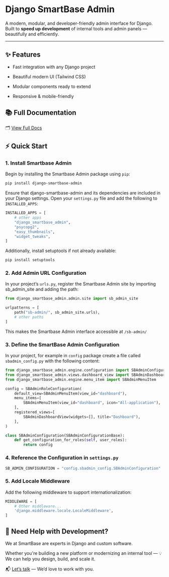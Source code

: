# Django SmartBase Admin

A modern, modular, and developer-friendly admin interface for Django.  
Built to **speed up development** of internal tools and admin panels — beautifully and efficiently.

---

## ✨ Features
- Fast integration with any Django project

- Beautiful modern UI (Tailwind CSS)

- Modular components ready to extend

- Responsive & mobile-friendly


## 📚 Full Documentation

🗂 [View Full Docs](https://smartbase-sk.github.io/django-smartbase-admin-docs/docs/installation)

## ⚡ Quick Start

### 1. Install Smartbase Admin

Begin by installing the Smartbase Admin package using `pip`:

```bash
pip install django-smartbase-admin
```

Ensure that django-smartbase-admin and its dependencies are included in your Django settings. Open your `settings.py` file and add the following to `INSTALLED_APPS`:
```python
INSTALLED_APPS = [
    # other apps
    "django_smartbase_admin",
    "psycopg2",
    "easy_thumbnails",
    "widget_tweaks",
]
```

Additionally, install setuptools if not already available:
```bash
pip install setuptools
```

### 2. Add Admin URL Configuration
In your project’s `urls.py`, register the Smartbase Admin site by importing sb_admin_site and adding the path:
```python
from django_smartbase_admin.admin.site import sb_admin_site

urlpatterns = [
    path("sb-admin/", sb_admin_site.urls),
    # other paths
]
```
This makes the Smartbase Admin interface accessible at `/sb-admin/`

### 3. Define the SmartBase Admin Configuration
In your project, for example in `config` package create a file called `sbadmin_config.py` with the following content:
```python
from django_smartbase_admin.engine.configuration import SBAdminConfigurationBase, SBAdminRoleConfiguration
from django_smartbase_admin.views.dashboard_view import SBAdminDashboardView
from django_smartbase_admin.engine.menu_item import SBAdminMenuItem

config = SBAdminRoleConfiguration(
    default_view=SBAdminMenuItem(view_id="dashboard"),
    menu_items=[
        SBAdminMenuItem(view_id="dashboard", icon="All-application"),
    ],
    registered_views=[
        SBAdminDashboardView(widgets=[], title="Dashboard"),
    ],
)

class SBAdminConfiguration(SBAdminConfigurationBase):
    def get_configuration_for_roles(self, user_roles):
        return config
```

### 4. Reference the Configuration in `settings.py`
```python
SB_ADMIN_CONFIGURATION = "config.sbadmin_config.SBAdminConfiguration"
```

### 5. Add Locale Middleware
Add the following middleware to support internationalization:
```python
MIDDLEWARE = [
    # Other middleware...
    'django.middleware.locale.LocaleMiddleware',
]
```

##  🤝 Need Help with Development?
We at SmartBase are experts in Django and custom software.

Whether you're building a new platform or modernizing an internal tool —
💡 We can help you design, build, and scale it.

📬 [Let’s talk](https://en.smartbase.sk/contact-us/) — We’d love to work with you.
